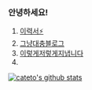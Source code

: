 ### 안녕하세요!
1. [이력서⚡](https://www.notion.so/Kate-Han-58f56041ec28403a89fbf66bbd815305)
2. [그냥대충블로그](https://velog.io/@cateto)
3. [이렇게저렇게지냅니다](https://instagram.com/dasomda)
4. 

<!--
**cateto/cateto** is a ✨ _special_ ✨ repository because its `README.md` (this file) appears on your GitHub profile.

Here are some ideas to get you started:

- 🔭 I’m currently working on ...
- 🌱 I’m currently learning ...
- 👯 I’m looking to collaborate on ...
- 🤔 I’m looking for help with ...
- 💬 Ask me about ...
- 📫 How to reach me: ...
- 😄 Pronouns: ...
- ⚡ Fun fact: ...
-->

[![cateto's github stats](https://github-readme-stats.vercel.app/api?username=cateto&theme=radical&show_icons=true)](https://www.notion.so/Kate-Han-62bc914ed04a49f8ade03dca1d826fc3)
